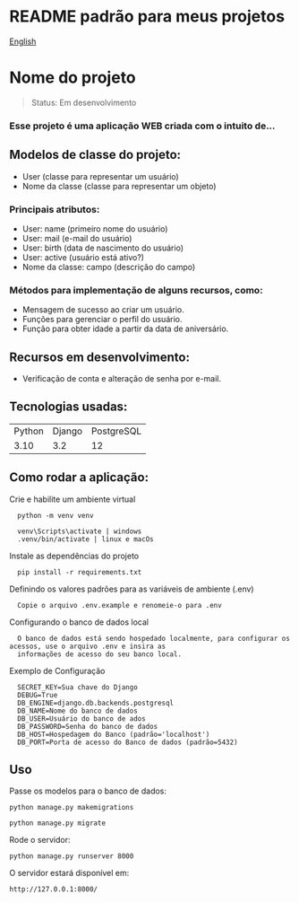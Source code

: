 # README padrão para meus projetos 
[English](https://github.com/MarcoTche/MarcoTche/blob/main/base_readme.md)

<h1>Nome do projeto</h1>

> Status: Em desenvolvimento

### Esse projeto é uma aplicação WEB criada com o intuito de...

## Modelos de classe do projeto:

+ User (classe para representar um usuário)
+ Nome da classe (classe para representar um objeto)
  
### Principais atributos:

+ User: name (primeiro nome do usuário)
+ User: mail (e-mail do usuário)
+ User: birth (data de nascimento do usuário)
+ User: active (usuário está ativo?)
+ Nome da classe: campo (descrição do campo)

### Métodos para implementação de alguns recursos, como:

* Mensagem de sucesso ao criar um usuário.
* Funções para gerenciar o perfil do usuário.
* Função para obter idade a partir da data de aniversário.

## Recursos em desenvolvimento:

- Verificação de conta e alteração de senha por e-mail.

## Tecnologias usadas:

<table>
  <tr>
    <td>Python</td>
    <td>Django</td>
    <td>PostgreSQL</td>
  </tr>
  <tr>
    <td>3.10</td>
    <td>3.2</td>
    <td>12</td>
  </tr>
</table>

## Como rodar a aplicação:

Crie e habilite um ambiente virtual
```console
  python -m venv venv
```
```console
  venv\Scripts\activate | windows
  .venv/bin/activate | linux e macOs
```

Instale as dependências do projeto
```console
  pip install -r requirements.txt
```

Definindo os valores padrões para as variáveis de ambiente (.env)
```
  Copie o arquivo .env.example e renomeie-o para .env
```

Configurando o banco de dados local
```
  O banco de dados está sendo hospedado localmente, para configurar os acessos, use o arquivo .env e insira as 
  informações de acesso do seu banco local.
```

Exemplo de Configuração
```
  SECRET_KEY=Sua chave do Django
  DEBUG=True
  DB_ENGINE=django.db.backends.postgresql
  DB_NAME=Nome do banco de dados
  DB_USER=Usuário do banco de ados
  DB_PASSWORD=Senha do banco de dados
  DB_HOST=Hospedagem do Banco (padrão='localhost')
  DB_PORT=Porta de acesso do Banco de dados (padrão=5432)
```
## Uso

Passe os modelos para o banco de dados:
```console
python manage.py makemigrations
```
```console
python manage.py migrate
```

Rode o servidor:
```console
python manage.py runserver 8000
```

O servidor estará disponível em: 
```console
http://127.0.0.1:8000/
```
